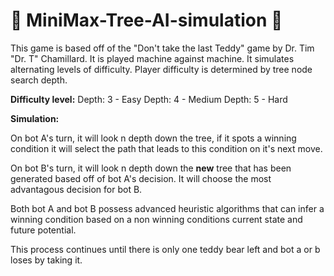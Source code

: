 # :evergreen_tree: MiniMax-Tree-AI-simulation :robot:
This game is based off of the "Don't take the last Teddy" game by Dr. Tim "Dr. T" Chamillard.  It is played machine against machine.  It simulates alternating levels of difficulty.  Player difficulty is determined by tree node search depth.

**Difficulty level:**
Depth: 3 - Easy
Depth: 4 - Medium
Depth: 5 - Hard

**Simulation:**

On bot A's turn, it will look n depth down the tree, if it spots a winning condition it will select the path that leads to this condition on it's next move. 

On bot B's turn, it will look n depth down the **new** tree that has been generated based off of bot A's decision.  It will choose the most advantagous decision for bot B.

Both bot A and bot B possess advanced heuristic algorithms that can infer a winning condition based on a non winning conditions current state and future potential.

This process continues until there is only one teddy bear left and bot a or b loses by taking it.
